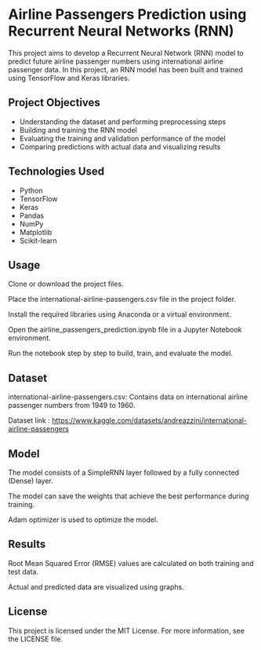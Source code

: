 <h1>Airline Passengers Prediction using Recurrent Neural Networks (RNN)</h1>
This project aims to develop a Recurrent Neural Network (RNN) model to predict future airline passenger numbers using international airline passenger data. In this project, an RNN model has been built and trained using TensorFlow and Keras libraries.

<h2>Project Objectives</h2>
<ul>
  <li>Understanding the dataset and performing preprocessing steps</li>
  <li>Building and training the RNN model</li>
  <li>Evaluating the training and validation performance of the model</li>
  <li>Comparing predictions with actual data and visualizing results</li>
</ul>

<h2>Technologies Used</h2>
<ul>
  <li>Python</li>
  <li>TensorFlow</li>
  <li>Keras</li>
  <li>Pandas</li>
  <li>NumPy</li>
  <li>Matplotlib</li>
  <li>Scikit-learn</li>
</ul>

<h2>Usage</h2>

Clone or download the project files.

Place the international-airline-passengers.csv file in the project folder.

Install the required libraries using Anaconda or a virtual environment.

Open the airline_passengers_prediction.ipynb file in a Jupyter Notebook environment.

Run the notebook step by step to build, train, and evaluate the model.

<h2>Dataset</h2>

international-airline-passengers.csv: Contains data on international airline passenger numbers from 1949 to 1960.

Dataset link : https://www.kaggle.com/datasets/andreazzini/international-airline-passengers

<h2>Model</h2>

The model consists of a SimpleRNN layer followed by a fully connected (Dense) layer.

The model can save the weights that achieve the best performance during training.

Adam optimizer is used to optimize the model.

<h2>Results</h2>

Root Mean Squared Error (RMSE) values are calculated on both training and test data.

Actual and predicted data are visualized using graphs.

<h2>License</h2>

This project is licensed under the MIT License. For more information, see the LICENSE file.

